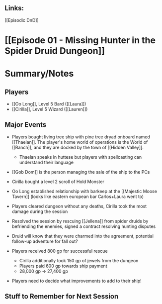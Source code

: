 ## Links:
[[Episodic DnD]]

# [[Episode 01 - Missing Hunter in the Spider Druid Dungeon]]


# Summary/Notes

## Players
- [[Oo Long]], Level 5 Bard ([[Laura]])
- [[Cirilla]], Level 5 Wizard ([[Lauren]])

## Major Events
- Players bought living tree ship with pine tree dryad onboard named [[Thaelan]]. The player's home world of operations is the World of [[Ranch]], and they are docked by the town of [[Hidden Valley]]. 
	- Thaelan speaks in huttese but players with spellcasting can understand their language

- [[Gob Dom]] is the person managing the sale of the ship to the PCs
- Cirilla bought a level 2 scroll of Hold Monster 
- Oo Long established relationship with barkeep at the [[Majestic Moose Tavern]] (looks like eastern european bar Carlos+Laura went to) 
- Players cleared dungeon without any deaths, Cirilla took the most damage during the session
- Resolved the session by rescuing [[Jellena]] from spider druids by befriending the enemies, signed a contract resolving hunting disputes
- Druid will know that they were charmed into the agreement, potential follow-up adventure for fall out? 
- Players received 800 gp for successful rescue
	- Cirilla additionally took 150 gp of jewels from the dungeon 
	- Players paid 600 gp towards ship payment
	- 28,000 gp → 27,400 gp 

- Players need to decide what improvements to add to their ship!

## Stuff to Remember for Next Session
